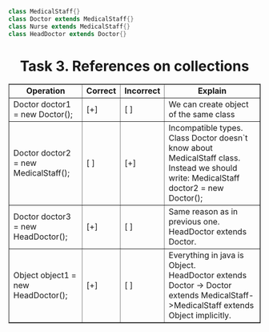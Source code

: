 ```java
class MedicalStaff{}
class Doctor extends MedicalStaff{}
class Nurse extends MedicalStaff{}
class HeadDoctor extends Doctor{}
```

<h1 align = "center">Task 3. References on collections</h1>
<table border="1">
	<tr align = "center">
		<td><b>Operation</b></td>
		<td><b>Correct</b></td>
		<td><b>Incorrect</b></td>
		<td><b>Explain</b></td>
	</tr>
	<tr>
		<td>Doctor doctor1 = new Doctor();</td>
		<td>[+]</td>
		<td>[ ]</td>
		<td>We can create object of the same class</td>
	</tr>
	<tr>
		<td>Doctor doctor2 = new MedicalStaff();</td>
		<td>[ ]</td>
		<td>[+]</td>
		<td>
			Incompatible types.<br>
			Class Doctor doesn`t know about MedicalStaff class.<br>
			Instead we should write: MedicalStaff doctor2 = new Doctor();
		</td>
	</tr>
	<tr>
		<td>Doctor doctor3 = new HeadDoctor();</td>
		<td>[+]</td>
		<td>[ ]</td>
		<td>
			Same reason as in previous one.<br>
			HeadDoctor extends Doctor.
		</td>
	</tr>
	<tr>
		<td>Object object1 = new HeadDoctor();</td>
		<td>[+]</td>
		<td>[ ]</td>
		<td>
			Everything in java is Object.<br>
			HeadDoctor extends Doctor -> Doctor extends MedicalStaff->MedicalStaff extends Object implicitly.
		</td>
	</tr>
</table>